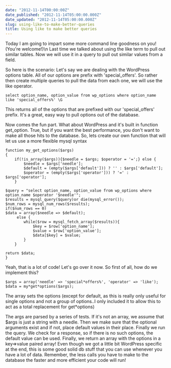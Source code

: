 ```yaml
---
date: "2012-11-14T00:00:00Z"
date_published: "2012-11-14T05:00:00.000Z"
date_updated: "2012-11-14T05:00:00.000Z"
slug: using-like-to-make-better-queries
title: Using like to make better queries
---
```


Today I am going to impart some more command line goodness on you! (You're welcome!)\n Last time we talked about using the     like term to pull out similar tables.  Now we will use it in a query to pull out similar values from a field. 

 So here is the scenario: Let's say we are dealing with the WordPress options table.  All of our options are prefix with 'special_offers'.  So rather then create multiple queries to pull the data from each one, we will use the like operator.

    select option_name, option_value from wp_options where option_name like 'special_offers%' \G
    

This returns all of the options that are prefixed with our 'special_offers' prefix.  It's a great, easy way to pull options out of the database.

Now comes the fun part.  What about WordPress and it's built in function     get_option. True, but if you want the best performance, you don't want to make all those hits to the database.  So, lets create our own function that will let us use a more flexible mysql syntax

    function my_get_options($args)
    {
        if(!is_array($args)){$needle = $args; $operator = '=';} else {
            $needle = $args['needle'];
            $default = (empty($args['default'])) ? '' : $args['default'];
            $operator = (empty($args['operator'])) ? '=' : $args['operator'];
        }
    
    $query = "select option_name, option_value from wp_options where option_name $operator '$needle'";
    $results = mysql_query($query)or die(mysql_error());
    $num_rows = mysql_num_rows($results);
    if($num_rows == 0)
    $data = array($needle => $default);
         else {
            while($row = mysql_fetch_array($results)){
                $key = $row['option_name'];
                $value = $row['option_value'];
                $data[$key] = $value;
            }
        } 
    
    return $data;
    }
    

Yeah, that is a lot of code!  Let's go over it now.
So first of all, how do we implement this? 

    $args = array('needle' => 'special*offers%', 'operator' => 'like');
    $data = my*get*options($args);
The array sets the options (except for default, as this is really only useful for single options and not a group of options..I only included it to allow this to act as a total replacement for get*options) 

 The args are parsed by a series of tests.  If it's not an array, we assume that $args is just a string with a needle.  Then we make sure that the optional arguments exist and if not, place default values in their place.  Finally we run the query.  We check for a response, so if there is no such options, the default value can be used. Finally, we return an array with the options in a key=>value paired array!
Even though we got a little bit WordPress specific at the end, this is some good solid db stuff that you can use whenever you have a lot of data.  Remember, the less calls you have to make to the database the faster and more efficient your code will run!
